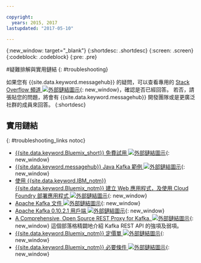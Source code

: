 ```yaml
---

copyright:
  years: 2015, 2017
lastupdated: "2017-05-10"

---
```


{:new_window: target="_blank"}
{:shortdesc: .shortdesc}
{:screen: .screen}
{:codeblock: .codeblock}
{:pre: .pre}



#疑難排解與實用鏈結
{: #troubleshooting}




如果您有 {{site.data.keyword.messagehub}} 的疑問，可以查看專用的
[Stack Overflow 頻道 ![外部鏈結圖示](../../icons/launch-glyph.svg "外部鏈結圖示")](http://stackoverflow.com/questions/tagged/message-hub){: new_window}，確認是否已經回答。
若否，請張貼您的問題，將會有
{{site.data.keyword.messagehub}} 開發團隊或是更廣泛社群的成員來回答。
{:shortdesc}

## 實用鏈結
{: #troubleshooting_links notoc}

*  [{{site.data.keyword.Bluemix_short}} 免費試用 ![外部鏈結圖示](../../icons/launch-glyph.svg "外部鏈結圖示")](https://apps.admin.ibmcloud.com/manage/trial/bluemix.html){: new_window}
*  [{{site.data.keyword.messagehub}} Java Kafka 範例 ![外部鏈結圖示](../../icons/launch-glyph.svg "外部鏈結圖示")](https://github.com/ibm-messaging/message-hub-samples/tree/master/kafka-java-console-sample){: new_window}
*  [使用 {{site.data.keyword.IBM_notm}} {{site.data.keyword.Bluemix_notm}} 建立 Web 應用程式，及使用 Cloud Foundry 部署應用程式 ![外部鏈結圖示](../../icons/launch-glyph.svg "外部鏈結圖示")](http://www.ng.bluemix.net/docs/starters/install_cli.html){: new_window}
*  [Apache Kafka 文件 ![外部鏈結圖示](../../icons/launch-glyph.svg "外部鏈結圖示")](http://kafka.apache.org/documentation.html){: new_window}
*  [Apache Kafka 0.10.2.1 用戶端 ![外部鏈結圖示](../../icons/launch-glyph.svg "外部鏈結圖示")](http://kafka.apache.org/0102/javadoc/index.html){: new_window}
*  [A Comprehensive, Open Source REST Proxy for Kafka. ![外部鏈結圖示](../../icons/launch-glyph.svg "外部鏈結圖示")](http://www.confluent.io/blog/a-comprehensive-open-source-rest-proxy-for-kafka/){: new_window}
	這個部落格精闢地介紹 Kafka REST API 的強項及弱項。
*  [{{site.data.keyword.Bluemix_notm}} 定價單 ![外部鏈結圖示](../../icons/launch-glyph.svg "外部鏈結圖示")](https://www.ng.bluemix.net/#/pricing){: new_window}
*  [{{site.data.keyword.Bluemix_notm}} 必要條件 ![外部鏈結圖示](../../icons/launch-glyph.svg "外部鏈結圖示")](https://developer.ibm.com/bluemix/support/#prereqs/){: new_window}

